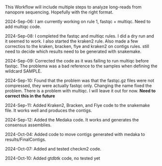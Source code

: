 This Workflow will include multiple steps to analyze long-reads from nanopore sequencing. Hopefully with the right format.

2024-Sep-06: I am currently working on rule 1, fastqc + multiqc. Need to add multiqc code.

2024-Sep-08: I completed the fastqc and multiqc rules. I did a dry run and it seemed to work. I also started the kraken2 rule. Also made a few correctios to the kraken, bracken, flye and kraken2 on contigs rules. still need to decide which results need to be generated with snakemake. 

2024-Sep-09: Corrected the code as it was failing to run multiqc before fastqc. The problema was a bad reference to the samples when defining the wildcard SAMPLE. 

2024-Sep-10: Found that the problem was that the fastqc.gz files were not compressed, they were actually fastqc only. Changing the name fixed the problem. There is a problem with multiqc. I will leave it out for now. **Need to correct this in the future**

2024-Sep-11: Added Kraken2, Bracken, and Flye code to the snakemake file. It works well and produces the contigs. 

2024-Sep-12: Added the Medaka code. It works and generates the consensus assemblies.

2024-Oct-04: Added code to move contigs generated with medaka to results/FinalContigs. 

2024-Oct-07: Added and tested checkm2 code. 

2024-Oct-10: Added gtdbtk code, no tested yet
